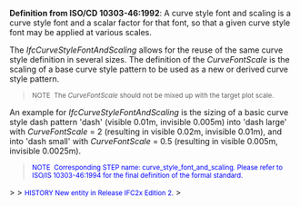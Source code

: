 **Definition from ISO/CD
10303-46:1992**: A curve style font and scaling is a curve style font and a scalar factor for that font, so that a given curve style font may be applied at various scales.

The _IfcCurveStyleFontAndScaling_ allows for the reuse of the same curve style definition in several sizes. The definition of the _CurveFontScale_ is the scaling of a base curve style pattern to be used as a new or derived curve style pattern.

> <small>NOTE
&nbsp;The <i>CurveFontScale</i> should not be mixed up
with the target plot scale.</small>
>

An example for _IfcCurveStyleFontAndScaling_ is the sizing of a basic curve style dash pattern 'dash' (visible 0.01m, invisible 0.005m) into 'dash large' with&nbsp;_CurveFontScale_ = 2 (resulting in&nbsp;visible 0.02m, invisible 0.01m), and into 'dash small'&nbsp;with&nbsp;_CurveFontScale_ = 0.5 (resulting in&nbsp;visible 0.005m, invisible 0.0025m).

> <font color="#0000ff"><small>
NOTE&nbsp; Corresponding STEP
name: curve_style_font_and_scaling. Please refer to ISO/IS
10303-46:1994 for the final definition of the formal standard.</small>
</font>
> 
> <small><font color="#0000ff">HISTORY
New entity in Release IFC2x&nbsp;Edition 2.</font></small>
>